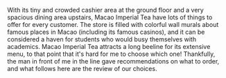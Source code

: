 With its tiny and crowded cashier area at the ground floor and a very spacious dining area upstairs, Macao Imperial Tea have lots of things to offer for every customer. The store is filled with colorful wall murals about famous places in Macao (including its famous casinos), and it can be considered a haven for students who would busy themselves with academics. Macao Imperial Tea attracts a long beeline for its extensive menu, to that point that it's hard for me to choose which one! Thankfully, the man in front of me in the line gave recommendations on what to order, and what follows here are the review of our choices.